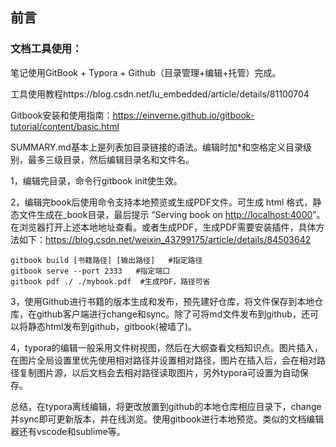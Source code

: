 ## 前言

### 文档工具使用：

笔记使用GitBook + Typora + Github（目录管理+编辑+托管）完成。

工具使用教程https://blog.csdn.net/lu_embedded/article/details/81100704

Gitbook安装和使用指南：https://einverne.github.io/gitbook-tutorial/content/basic.html

SUMMARY.md基本上是列表加目录链接的语法。编辑时加*和空格定义目录级别，最多三级目录，然后编辑目录名和文件名。

1，编辑完目录，命令行gitbook init使生效。

2，编辑完book后使用命令支持本地预览或生成PDF文件。可生成 html 格式，静态文件生成在_book目录，最后提示 “Serving book on [http://localhost:4000](http://localhost:4000/)”。在浏览器打开上述本地地址查看。或者生成PDF，生成PDF需要安装插件，具体方法如下：https://blog.csdn.net/weixin_43799175/article/details/84503642

```shell
gitbook build [书籍路径] [输出路径]   #指定路径
gitbook serve --port 2333   #指定端口
gitbook pdf ./ ./mybook.pdf  #生成PDF，路径可省
```

3，使用Github进行书籍的版本生成和发布，预先建好仓库，将文件保存到本地仓库，在github客户端进行change和sync。除了可将md文件发布到github，还可以将静态html发布到github，gitbook(被墙了)。

4，typora的编辑一般采用文件树视图，然后在大纲查看文档知识点。图片插入，在图片全局设置里优先使用相对路径并设置相对路径，图片在插入后，会在相对路径复制图片源，以后文档会去相对路径读取图片，另外typora可设置为自动保存。

总结，在typora离线编辑，将更改放置到github的本地仓库相应目录下，change并sync即可更新版本，并在线浏览。使用gitbook进行本地预览。类似的文档编辑器还有vscode和sublime等。